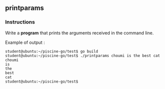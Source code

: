 ## printparams

### Instructions

Write a **program** that prints the arguments received in the command line.

Example of output :

```console
student@ubuntu:~/piscine-go/test$ go build
student@ubuntu:~/piscine-go/test$ ./printparams choumi is the best cat
choumi
is
the
best
cat
student@ubuntu:~/piscine-go/test$
```
